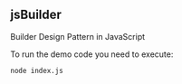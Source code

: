 ## jsBuilder
Builder Design Pattern in JavaScript

To run the demo code you need to execute:

```
node index.js
```
